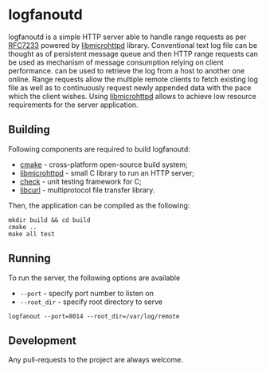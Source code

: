 # logfanoutd
logfanoutd is a simple HTTP server able to handle range requests as per [RFC7233] powered by [libmicrohttpd] library.
Conventional text log file can be thought as of persistent message queue and then HTTP range requests can be used as mechanism of message consumption relying on client performance.
can be used to retrieve the log from a host to another one online.
Range requests allow the multiple remote clients to fetch existing log file as well as to continuously request newly appended data with the pace which the client wishes.
Using [libmicrohttpd] allows to achieve low resource requirements for the server application.

## Building
Following components are required to build logfanoutd:
* [cmake] - cross-platform open-source build system;
* [libmicrohttpd] - small C library to run an HTTP server;
* [check] - unit testing framework for C;
* [libcurl] - multiprotocol file transfer library.

Then, the application can be compiled as the following:
```
mkdir build && cd build
cmake ..
make all test
```

## Running
To run the server, the following options are available
* ```--port``` - specify port number to listen on
* ```--root_dir``` - specify root directory to serve

```
logfanout --port=8014 --root_dir=/var/log/remote
```

## Development
Any pull-requests to the project are always welcome.

[libmicrohttpd]:http://www.gnu.org/software/libmicrohttpd/
[RFC7233]:https://tools.ietf.org/html/rfc7233
[cmake]:http://www.cmake.org/
[check]:http://check.sourceforge.net/
[libcurl]:http://curl.haxx.se/libcurl/


